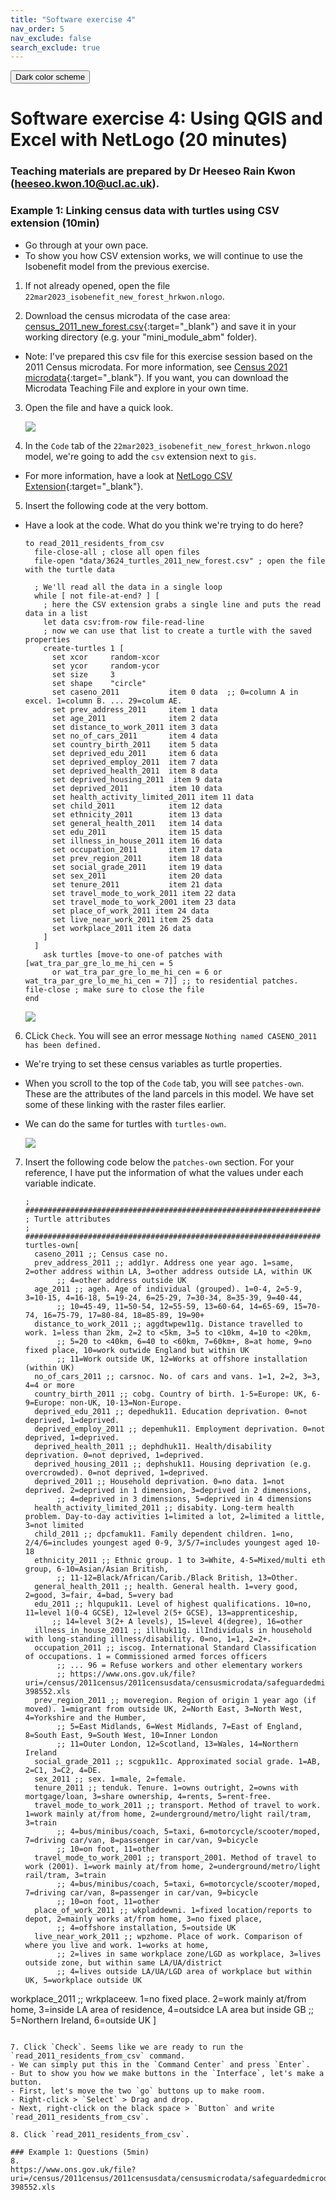 ```yaml
---
title: "Software exercise 4"
nav_order: 5
nav_exclude: false
search_exclude: true
---
```


<button class="btn js-toggle-dark-mode">Dark color scheme</button>

<script type="text/javascript" src="{{ "/assets/js/dark-mode-preview.js" | absolute_url }}"></script>

# Software exercise 4: Using QGIS and Excel with NetLogo (20 minutes)
### Teaching materials are prepared by Dr Heeseo Rain Kwon (heeseo.kwon.10@ucl.ac.uk). 

### Example 1: Linking census data with turtles using CSV extension (10min)
- Go through at your own pace.
- To show you how CSV extension works, we will continue to use the Isobenefit model from the previous exercise.

1. If not already opened, open the file `22mar2023_isobenefit_new_forest_hrkwon.nlogo`.

2. Download the census microdata of the case area: [census_2011_new_forest.csv](https://github.com/heeseorain/mini_module_abm/blob/master/data/census_2011_new_forest.csv){:target="_blank"} and save it in your working directory (e.g. your "mini_module_abm" folder).
- Note: I've prepared this csv file for this exercise session based on the 2011 Census microdata. For more information, see [Census 2021 microdata](https://www.ons.gov.uk/census/2011census/2011censusdata/censusmicrodata){:target="_blank"}. If you want, you can download the Microdata Teaching File and explore in your own time.

3. Open the file and have a quick look.

   ![](statics/census1.png)

4. In the `Code` tab of the `22mar2023_isobenefit_new_forest_hrkwon.nlogo` model, we're going to add the `csv` extension next to `gis`.
- For more information, have a look at [NetLogo CSV Extension](https://ccl.northwestern.edu/netlogo/docs/csv.html){:target="_blank"}.

5. Insert the following code at the very bottom.
- Have a look at the code. What do you think we're trying to do here?

   ```
   to read_2011_residents_from_csv
     file-close-all ; close all open files
     file-open "data/3624_turtles_2011_new_forest.csv" ; open the file with the turtle data

     ; We'll read all the data in a single loop
     while [ not file-at-end? ] [
       ; here the CSV extension grabs a single line and puts the read data in a list
       let data csv:from-row file-read-line
       ; now we can use that list to create a turtle with the saved properties
       create-turtles 1 [
         set xcor     random-xcor
         set ycor     random-ycor
         set size     3
         set shape    "circle"
         set caseno_2011           item 0 data  ;; 0=column A in excel. 1=column B. ... 29=colum AE.
         set prev_address_2011     item 1 data
         set age_2011              item 2 data
         set distance_to_work_2011 item 3 data
         set no_of_cars_2011       item 4 data
         set country_birth_2011    item 5 data
         set deprived_edu_2011     item 6 data
         set deprived_employ_2011  item 7 data
         set deprived_health_2011  item 8 data
         set deprived_housing_2011  item 9 data
         set deprived_2011         item 10 data
         set health_activity_limited_2011 item 11 data
         set child_2011            item 12 data
         set ethnicity_2011        item 13 data
         set general_health_2011   item 14 data
         set edu_2011              item 15 data
         set illness_in_house_2011 item 16 data
         set occupation_2011       item 17 data
         set prev_region_2011      item 18 data
         set social_grade_2011     item 19 data
         set sex_2011              item 20 data
         set tenure_2011           item 21 data
         set travel_mode_to_work_2011 item 22 data
         set travel_mode_to_work_2001 item 23 data
         set place_of_work_2011 item 24 data
         set live_near_work_2011 item 25 data
         set workplace_2011 item 26 data
       ]
     ]
       ask turtles [move-to one-of patches with [wat_tra_par_gre_lo_me_hi_cen = 5 
         or wat_tra_par_gre_lo_me_hi_cen = 6 or wat_tra_par_gre_lo_me_hi_cen = 7]] ;; to residential patches.
   file-close ; make sure to close the file
   end
   ```

   ![](statics/census2.png)

6. CLick `Check`. You will see an error message `Nothing named CASENO_2011 has been defined.`
- We're trying to set these census variables as turtle properties.
- When you scroll to the top of the `Code` tab, you will see `patches-own`. These are the attributes of the land parcels in this model. We have set some of these linking with the raster files earlier.
- We can do the same for turtles with `turtles-own`.

   ![](statics/census3.png)

7. Insert the following code below the `patches-own` section. For your reference, I have put the information of what the values under each variable indicate. 

   ```
   ; ##################################################################
   ; Turtle attributes
   ; ##################################################################
   turtles-own[
     caseno_2011 ;; Census case no.
     prev_address_2011 ;; add1yr. Address one year ago. 1=same, 2=other address within LA, 3=other address outside LA, within UK
          ;; 4=other address outside UK
     age_2011 ;; ageh. Age of individual (grouped). 1=0-4, 2=5-9, 3=10-15, 4=16-18, 5=19-24, 6=25-29, 7=30-34, 8=35-39, 9=40-44,
          ;; 10=45-49, 11=50-54, 12=55-59, 13=60-64, 14=65-69, 15=70-74, 16=75-79, 17=80-84, 18=85-89, 19=90+
     distance_to_work_2011 ;; aggdtwpew11g. Distance travelled to work. 1=less than 2km, 2=2 to <5km, 3=5 to <10km, 4=10 to <20km,
          ;; 5=20 to <40km, 6=40 to <60km, 7=60km+, 8=at home, 9=no fixed place, 10=work outwide England but within UK
          ;; 11=Work outside UK, 12=Works at offshore installation (within UK)
     no_of_cars_2011 ;; carsnoc. No. of cars and vans. 1=1, 2=2, 3=3, 4=4 or more
     country_birth_2011 ;; cobg. Country of birth. 1-5=Europe: UK, 6-9=Europe: non-UK, 10-13=Non-Europe.
     deprived_edu_2011 ;; depedhuk11. Education deprivation. 0=not deprived, 1=deprived.
     deprived_employ_2011 ;; depemhuk11. Employment deprivation. 0=not deprived, 1=deprived.
     deprived_health_2011 ;; dephdhuk11. Health/disability deprivation. 0=not deprived, 1=deprived.
     deprived_housing_2011 ;; dephshuk11. Housing deprivation (e.g. overcrowded). 0=not deprived, 1=deprived.
     deprived_2011 ;; Household deprivation. 0=no data. 1=not deprived. 2=deprived in 1 dimension, 3=deprived in 2 dimensions,
          ;; 4=deprived in 3 dimensions, 5=deprived in 4 dimensions  
     health_activity_limited_2011 ;; disabity. Long-term health problem. Day-to-day activities 1=limited a lot, 2=limited a little, 3=not limited
     child_2011 ;; dpcfamuk11. Family dependent children. 1=no, 2/4/6=includes youngest aged 0-9, 3/5/7=includes youngest aged 10-18  
     ethnicity_2011 ;; Ethnic group. 1 to 3=White, 4-5=Mixed/multi eth group, 6-10=Asian/Asian British,
          ;; 11-12=Black/African/Carib./Black British, 13=Other.  
     general_health_2011 ;; health. General health. 1=very good, 2=good, 3=fair, 4=bad, 5=very bad
     edu_2011 ;; hlqupuk11. Level of highest qualifications. 10=no, 11=level 1(0-4 GCSE), 12=level 2(5+ GCSE), 13=apprenticeship,
         ;; 14=level 3(2+ A levels), 15=level 4(degree), 16=other
     illness_in_house_2011 ;; illhuk11g. ilIndividuals in household with long-standing illness/disability. 0=no, 1=1, 2=2+.
     occupation_2011 ;; iscog. International Standard Classification of occupations. 1 = Commissioned armed forces officers
          ;; ... 96 = Refuse workers and other elementary workers
          ;; https://www.ons.gov.uk/file?uri=/census/2011census/2011censusdata/censusmicrodata/safeguardedmicrodata/codebooksafeguardedgroupedla_tcm77-398552.xls
     prev_region_2011 ;; moveregion. Region of origin 1 year ago (if moved). 1=migrant from outside UK, 2=North East, 3=North West, 4=Yorkshire and the Humber,
          ;; 5=East Midlands, 6=West Midlands, 7=East of England, 8=South East, 9=South West, 10=Inner London
          ;; 11=Outer London, 12=Scotland, 13=Wales, 14=Northern Ireland
     social_grade_2011 ;; scgpuk11c. Approximated social grade. 1=AB, 2=C1, 3=C2, 4=DE.
     sex_2011 ;; sex. 1=male, 2=female.
     tenure_2011 ;; tenduk. Tenure. 1=owns outright, 2=owns with mortgage/loan, 3=share ownership, 4=rents, 5=rent-free.
     travel_mode_to_work_2011 ;; transport. Method of travel to work. 1=work mainly at/from home, 2=underground/metro/light rail/tram, 3=train
          ;; 4=bus/minibus/coach, 5=taxi, 6=motorcycle/scooter/moped, 7=driving car/van, 8=passenger in car/van, 9=bicycle
          ;; 10=on foot, 11=other
     travel_mode_to_work_2001 ;; transport_2001. Method of travel to work (2001). 1=work mainly at/from home, 2=underground/metro/light rail/tram, 3=train
          ;; 4=bus/minibus/coach, 5=taxi, 6=motorcycle/scooter/moped, 7=driving car/van, 8=passenger in car/van, 9=bicycle
          ;; 10=on foot, 11=other
     place_of_work_2011 ;; wkpladdewni. 1=fixed location/reports to depot, 2=mainly works at/from home, 3=no fixed place,
          ;; 4=offshore installation, 5=outside UK
     live_near_work_2011 ;; wpzhome. Place of work. Comparison of where you live and work. 1=works at home,
          ;; 2=lives in same workplace zone/LGD as workplace, 3=lives outside zone, but within same LA/UA/district
          ;; 4=lives outside LA/UA/LGD area of workplace but within UK, 5=workplace outside UK
  workplace_2011 ;; wrkplaceew. 1=no fixed place. 2=work mainly at/from home, 3=inside LA area of residence, 4=outsidce LA area but inside GB
          ;; 5=Northern Ireland, 6=outside UK
   ]
   ```

7. Click `Check`. Seems like we are ready to run the `read_2011_residents_from_csv` command.
- We can simply put this in the `Command Center` and press `Enter`.
- But to show you how we make buttons in the `Interface`, let's make a button.
- First, let's move the two `go` buttons up to make room.
  - Right-click > `Select` > Drag and drop.
- Next, right-click on the black space > `Button` and write `read_2011_residents_from_csv`.

8. Click `read_2011_residents_from_csv`.

### Example 1: Questions (5min)
8.
https://www.ons.gov.uk/file?uri=/census/2011census/2011censusdata/censusmicrodata/safeguardedmicrodata/codebooksafeguardedgroupedla_tcm77-398552.xls
